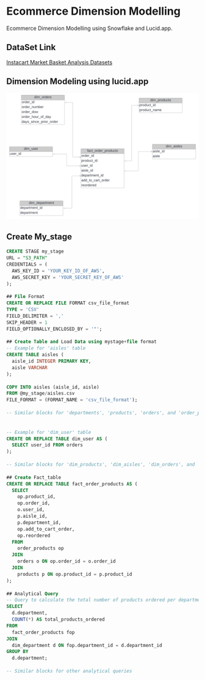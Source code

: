 # Ecommerce Dimension Modelling

Ecommerce Dimension Modelling using Snowflake and Lucid.app.

## DataSet Link
[Instacart Market Basket Analysis Datasets](https://www.kaggle.com/competitions/instacart-market-basket-analysis/rules)


## Dimension Modeling using lucid.app
![Ecommerce Snowflake DW Fact Dimension Diagram](https://github.com/AbhishekTheCoder00/Ecommerce-Dimension-Modelling/blob/main/ecom%20snowflake%20DW%20Fact%20Dimention%20Diagram.png)

## Create My_stage

```sql
CREATE STAGE my_stage
URL = "S3_PATH"
CREDENTIALS = (
  AWS_KEY_ID = 'YOUR_KEY_ID_OF_AWS',
  AWS_SECRET_KEY = 'YOUR_SECRET_KEY_OF_AWS'
);

## File Format
CREATE OR REPLACE FILE FORMAT csv_file_format
TYPE = 'CSV'
FIELD_DELIMITER = ','
SKIP_HEADER = 1
FIELD_OPTIONALLY_ENCLOSED_BY = '"';

## Create Table and Load Data using mystage+file format
-- Example for 'aisles' table
CREATE TABLE aisles (
  aisle_id INTEGER PRIMARY KEY,
  aisle VARCHAR
);

COPY INTO aisles (aisle_id, aisle)
FROM @my_stage/aisles.csv
FILE_FORMAT = (FORMAT_NAME = 'csv_file_format');

-- Similar blocks for 'departments', 'products', 'orders', and 'order_products' tables


-- Example for 'dim_user' table
CREATE OR REPLACE TABLE dim_user AS (
  SELECT user_id FROM orders
);

-- Similar blocks for 'dim_products', 'dim_aisles', 'dim_orders', and 'dim_department' tables

## Create Fact_table
CREATE OR REPLACE TABLE fact_order_products AS (
  SELECT 
    op.product_id,
    op.order_id,
    o.user_id,
    p.aisle_id,
    p.department_id,
    op.add_to_cart_order,
    op.reordered
  FROM 
    order_products op
  JOIN
    orders o ON op.order_id = o.order_id
  JOIN
    products p ON op.product_id = p.product_id
);

## Analytical Query
-- Query to calculate the total number of products ordered per department
SELECT
  d.department,
  COUNT(*) AS total_products_ordered
FROM
  fact_order_products fop
JOIN
  dim_department d ON fop.department_id = d.department_id
GROUP BY
  d.department;

-- Similar blocks for other analytical queries


